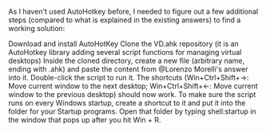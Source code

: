 As I haven't used AutoHotkey before, I needed to figure out a few additional steps (compared to what is explained in the existing answers) to find a working solution:

Download and install AutoHotKey
Clone the VD.ahk repository (it is an AutoHotkey library adding several script functions for managing virtual desktops)
Inside the cloned directory, create a new file (arbitrary name, ending with .ahk) and paste the content from @Lorenzo Morelli's answer into it.
Double-click the script to run it. The shortcuts (Win+Ctrl+Shift+→: Move current window to the next desktop; Win+Ctrl+Shift+←: Move current window to the previous desktop) should now work.
To make sure the script runs on every Windows startup, create a shortcut to it and put it into the folder for your Startup programs. Open that folder by typing shell:startup in the window that pops up after you hit Win + R.
